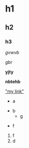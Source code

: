 <!-- heading -->
# h1
## h2
### h3
*gvwvb*

_gbr_

**yjty**

__nbtehb__

["my link"](https"//mongard.com,"hi")

+ a
- b
  + g
* f

1. f
1. d
